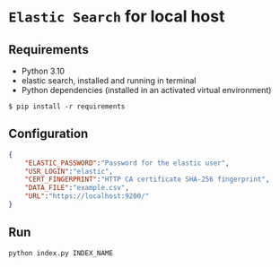 # `Elastic Search` for local host

## Requirements
- Python 3.10
- elastic search, installed and running in terminal
- Python dependencies (installed in an activated virtual environment)

```shell
$ pip install -r requirements
```

## Configuration
```json
{
    "ELASTIC_PASSWORD":"Password for the elastic user",
    "USR_LOGIN":"elastic",
    "CERT_FINGERPRINT":"HTTP CA certificate SHA-256 fingerprint",
    "DATA_FILE":"example.csv",
    "URL":"https://localhost:9200/"
}
```

## Run

```python
python index.py INDEX_NAME
```

